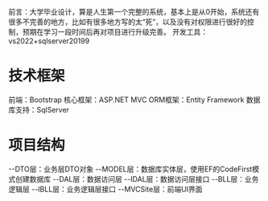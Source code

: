 前言：大学毕业设计，算是人生第一个完整的系统，基本上是从0开始，系统还有很多不完善的地方，比如有很多地方写的太“死”，以及没有对权限进行很好的控制，预期在学习一段时间后再对项目进行升级完善。
开发工具：vs2022+sqlserver20199

# 技术框架
前端：Bootstrap
核心框架：ASP.NET  MVC
ORM框架：Entity Framework
数据库支持：SqlServer

# 项目结构
--DTO层：业务层DTO对象
--MODEL层：数据库实体层，使用EF的CodeFirst模式创建数据库
--DAL层：数据访问层
--IDAL层：数据访问层接口
--BLL层：业务逻辑层
--IBLL层：业务逻辑层接口
--MVCSite层：前端UI界面

